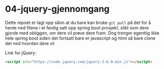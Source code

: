 # 04-jquery-gjennomgang
Dette repoet er lagt opp sånn at du bare kan bruke `git pull` på det for å hente ned filene i et ferdig satt opp spring boot prosjekt, slikt som dere gjorde med obliggen, om dere vil prøve dere fram.
Dog trenger egentlig ikke hele spring boot siden det fortsatt bare er javascript og html så bare clone det ned hvordan dere vil

Link for jQuery:

```html
<script src="https://code.jquery.com/jquery-3.6.0.min.js"></script>
```